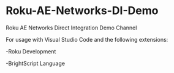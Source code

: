 # Roku-AE-Networks-DI-Demo
Roku AE Networks Direct Integration Demo Channel

For usage with Visual Studio Code and the following extensions:

-Roku Development

-BrightScript Language
